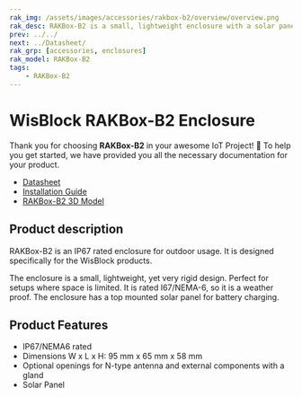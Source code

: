 ```yaml
---
rak_img: /assets/images/accessories/rakbox-b2/overview/overview.png
rak_desc: RAKBox-B2 is a small, lightweight enclosure with a solar panel. It is IP67 rated enclosure for outdoor usage
prev: ../../
next: ../Datasheet/
rak_grp: [accessories, enclosures]
rak_model: RAKBox-B2
tags:
    - RAKBox-B2
---
```


# WisBlock RAKBox-B2 Enclosure

Thank you for choosing **RAKBox-B2** in your awesome IoT Project! 🎉 To help you get started, we have provided you all the necessary documentation for your product.

- [Datasheet](../Datasheet/)
- [Installation Guide](../Installation/)
- [RAKBox-B2 3D Model](https://downloads.rakwireless.com/3D_File/Accessory/RAKBox-B2.stp)


## Product description
RAKBox-B2 is an IP67 rated enclosure for outdoor usage. It is designed specifically for the WisBlock products.

The enclosure is a small, lightweight, yet very rigid design. Perfect for setups where space is limited. It is rated I67/NEMA-6, so it is a weather proof. The enclosure has a top mounted solar panel for battery charging.

## Product Features
- IP67/NEMA6 rated
- Dimensions W x L x H: 95&nbsp;mm x 65&nbsp;mm x 58&nbsp;mm
- Optional openings for N-type antenna and external components with a gland
- Solar Panel